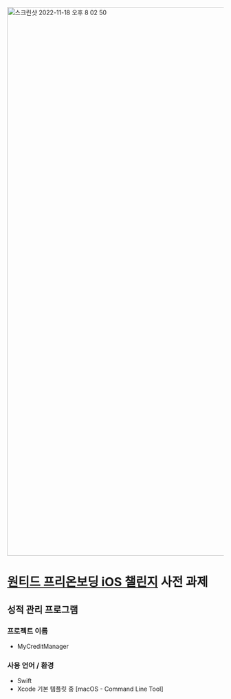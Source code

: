 
<img width="1276" alt="스크린샷 2022-11-18 오후 8 02 50" src="https://user-images.githubusercontent.com/57654681/202690786-7d507671-07bc-475c-9bc8-050fec878057.png">

# [원티드 프리온보딩 iOS 챌린지](https://www.wanted.co.kr/events/pre_challenge_ios_1) 사전 과제

## 성적 관리 프로그램

### **프로젝트 이름**

- MyCreditManager

### 사용 언어 / 환경

- Swift
- Xcode 기본 템플릿 중 [macOS - Command Line Tool]
